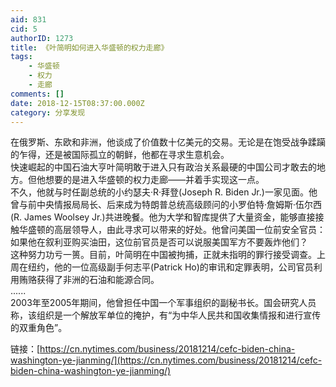 ```yaml
---
aid: 831
cid: 5
authorID: 1273
title: 《叶简明如何进入华盛顿的权力走廊》
tags:
    - 华盛顿
    - 权力
    - 走廊
comments: []
date: 2018-12-15T08:37:00.000Z
category: 分享发现
---
```


在俄罗斯、东欧和非洲，他谈成了价值数十亿美元的交易。无论是在饱受战争蹂躏的乍得，还是被国际孤立的朝鲜，他都在寻求生意机会。  
快速崛起的中国石油大亨叶简明敢于进入只有政治关系最硬的中国公司才敢去的地方。但他想要的是进入华盛顿的权力走廊——并着手实现这一点。  
不久，他就与时任副总统的小约瑟夫·R·拜登(Joseph R. Biden Jr.)一家见面。他曾与前中央情报局局长、后来成为特朗普总统高级顾问的小罗伯特·詹姆斯·伍尔西(R. James Woolsey Jr.)共进晚餐。他为大学和智库提供了大量资金，能够直接接触华盛顿的高层领导人，由此寻求可以带来的好处。他曾问美国一位前安全官员：如果他在叙利亚购买油田，这位前官员是否可以说服美国军方不要轰炸他们？  
这种努力功亏一篑。目前，叶简明在中国被拘捕，正就未指明的罪行接受调查。上周在纽约，他的一位高级副手何志平(Patrick Ho)的审讯和定罪表明，公司官员利用贿赂获得了非洲的石油和能源合同。  
......  
2003年至2005年期间，他曾担任中国一个军事组织的副秘书长。国会研究人员称，该组织是一个解放军单位的掩护，有“为中华人民共和国收集情报和进行宣传的双重角色”。

链接：[https://cn.nytimes.com/business/20181214/cefc-biden-china-washington-ye-jianming/](https://cn.nytimes.com/business/20181214/cefc-biden-china-washington-ye-jianming/)
